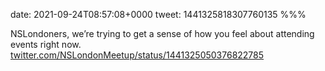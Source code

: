 date: 2021-09-24T08:57:08+0000
tweet: 1441325818307760135
%%%

NSLondoners, we’re trying to get a sense of how you feel about attending events right now. [twitter.com/NSLondonMeetup/status/1441325050376822785](https://twitter.com/NSLondonMeetup/status/1441325050376822785)
